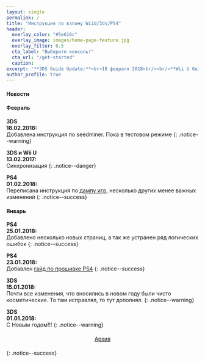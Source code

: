 ```yaml
---
layout: single
permalink: /
title: "Инструкция по взлому WiiU/3ds/PS4"
header:
  overlay_color: "#5e616c"
  overlay_image: images/home-page-feature.jpg
  overlay_filter: 0.5
  cta_label: "Выберите консоль!"
  cta_url: "/get-started"
  caption:
excerpt: '**3DS Guide Update:**<br>18 февраля 2018<br/><br/>**Wii U Guide Update:**<br>13 февраля 2018<br/><br/>**PS4 U Guide Update:**<br>6 февраля 2018'
author_profile: true
---
```

#### Новости

#### Февраль 

**3DS**<br>**18.02.2018:**<br>Добавлена инструкция по seedminer. Пока в тестовом режиме
{: .notice--warning}

**3DS и Wii U**<br>**13.02.2017:**<br>Синхронизация
{: .notice--danger}

**PS4**<br>**01.02.2018:**<br>Переписана инструкция по [дампу игр](https://ps4.customfw.xyz/game-dumps), несколько других менее важных изменений
{: .notice--success}

#### Январь 

**PS4**<br>**25.01.2018:**<br>Добавлено несколько новых страниц, а так же устранен ряд логических ошибок
{: .notice--success}

**PS4**<br>**23.01.2018:**<br>Добавлен [гайд по прошивке PS4](https://ps4.customfw.xyz)
{: .notice--success}

**3DS**<br>**15.01.2018:**<br>Почти все изменения, что вносились в новом году были чисто косметические. То там исправлял, то тут дополнял.
{: .notice--warning}

**3DS**<br>**01.01.2018:**<br>С Новым годом!!!
{: .notice--warning}

<center><a href="archive" style="margin:20px auto; text-align:center; display:block; width:200px;" class="btn btn--short">Архив</a></center>
{: .notice--success}
